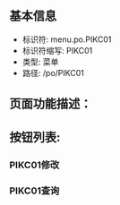 
## 基本信息

- 标识符: menu.po.PIKC01
- 标识符缩写: PIKC01
- 类型: 菜单
- 路径: /po/PIKC01

## 页面功能描述：





## 按钮列表:


### PIKC01修改



### PIKC01查询


